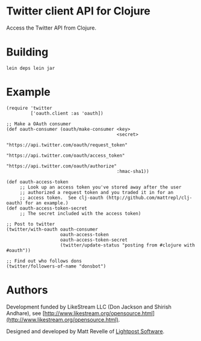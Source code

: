 # Twitter client API for Clojure #

Access the Twitter API from Clojure.


# Building #

`lein deps
 lein jar`


# Example #

    (require 'twitter
             ['oauth.client :as 'oauth])

    ;; Make a OAuth consumer
    (def oauth-consumer (oauth/make-consumer <key>
                                             <secret>       
                                             "https://api.twitter.com/oauth/request_token"
                                             "https://api.twitter.com/oauth/access_token"
                                             "https://api.twitter.com/oauth/authorize"
                                             :hmac-sha1))

    (def oauth-access-token 
         ;; Look up an access token you've stored away after the user
         ;; authorized a request token and you traded it in for an
         ;; access token.  See clj-oauth (http://github.com/mattrepl/clj-oauth) for an example.)
    (def oauth-access-token-secret
         ;; The secret included with the access token)

    ;; Post to twitter
    (twitter/with-oauth oauth-consumer 
                        oauth-access-token
                        oauth-access-token-secret
                        (twitter/update-status "posting from #clojure with #oauth"))

    ;; Find out who follows dons
    (twitter/followers-of-name "donsbot")

# Authors #

Development funded by LikeStream LLC (Don Jackson and Shirish Andhare), see [http://www.likestream.org/opensource.html](http://www.likestream.org/opensource.html).

Designed and developed by Matt Revelle of [Lightpost Software](http://lightpostsoftware.com).